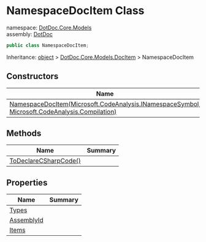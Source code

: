 ﻿# NamespaceDocItem Class

namespace: [DotDoc\.Core\.Models](../DotDoc.Core.Models.md)<br />
assembly: [DotDoc](../../DotDoc.md)



```csharp
public class NamespaceDocItem;
```

Inheritance: [object](https://docs.microsoft.com/ja-jp/dotnet/api/System.Object) > [DotDoc\.Core\.Models\.DocItem](../../DotDoc/DotDoc.Core.Models/DocItem.md) > NamespaceDocItem

## Constructors

| Name | Summary |
|------|---------|
| [NamespaceDocItem\(Microsoft\.CodeAnalysis\.INamespaceSymbol, Microsoft\.CodeAnalysis\.Compilation\)](./NamespaceDocItem/$ctor.md) |  |

## Methods

| Name | Summary |
|------|---------|
| [ToDeclareCSharpCode\(\)](./NamespaceDocItem/ToDeclareCSharpCode.md) |  |

## Properties

| Name | Summary |
|------|---------|
| [Types](./NamespaceDocItem/Types.md) |  |
| [AssemblyId](./NamespaceDocItem/AssemblyId.md) |  |
| [Items](./NamespaceDocItem/Items.md) |  |

